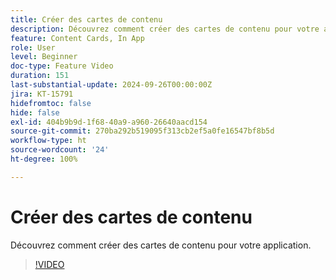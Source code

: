 ```yaml
---
title: Créer des cartes de contenu
description: Découvrez comment créer des cartes de contenu pour votre application.
feature: Content Cards, In App
role: User
level: Beginner
doc-type: Feature Video
duration: 151
last-substantial-update: 2024-09-26T00:00:00Z
jira: KT-15791
hidefromtoc: false
hide: false
exl-id: 404b9b9d-1f68-40a9-a960-26640aacd154
source-git-commit: 270ba292b519095f313cb2ef5a0fe16547bf8b5d
workflow-type: ht
source-wordcount: '24'
ht-degree: 100%

---
```


# Créer des cartes de contenu

Découvrez comment créer des cartes de contenu pour votre application.

>[!VIDEO](https://video.tv.adobe.com/v/3434783/?learn=on)
